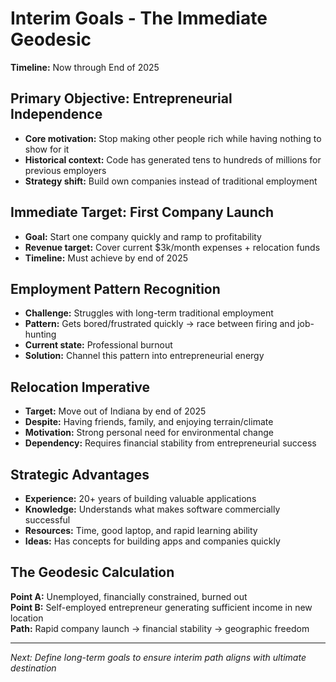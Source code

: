 # Interim Goals - The Immediate Geodesic

**Timeline:** Now through End of 2025

## Primary Objective: Entrepreneurial Independence
- **Core motivation:** Stop making other people rich while having nothing to show for it
- **Historical context:** Code has generated tens to hundreds of millions for previous employers
- **Strategy shift:** Build own companies instead of traditional employment

## Immediate Target: First Company Launch
- **Goal:** Start one company quickly and ramp to profitability
- **Revenue target:** Cover current $3k/month expenses + relocation funds
- **Timeline:** Must achieve by end of 2025

## Employment Pattern Recognition
- **Challenge:** Struggles with long-term traditional employment
- **Pattern:** Gets bored/frustrated quickly → race between firing and job-hunting
- **Current state:** Professional burnout
- **Solution:** Channel this pattern into entrepreneurial energy

## Relocation Imperative
- **Target:** Move out of Indiana by end of 2025
- **Despite:** Having friends, family, and enjoying terrain/climate
- **Motivation:** Strong personal need for environmental change
- **Dependency:** Requires financial stability from entrepreneurial success

## Strategic Advantages
- **Experience:** 20+ years of building valuable applications
- **Knowledge:** Understands what makes software commercially successful
- **Resources:** Time, good laptop, and rapid learning ability
- **Ideas:** Has concepts for building apps and companies quickly

## The Geodesic Calculation
**Point A:** Unemployed, financially constrained, burned out  
**Point B:** Self-employed entrepreneur generating sufficient income in new location  
**Path:** Rapid company launch → financial stability → geographic freedom

---
*Next: Define long-term goals to ensure interim path aligns with ultimate destination*
